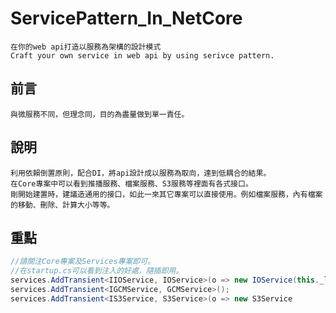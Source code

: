 # ServicePattern_In_NetCore

```
在你的web api打造以服務為架構的設計模式
Craft your own service in web api by using serivce pattern.
```
 
## 前言

```
與微服務不同，但理念同，目的為盡量做到單一責任。
```

## 說明

```
利用依賴倒置原則，配合DI，將api設計成以服務為取向，達到低耦合的結果。
在Core專案中可以看到推播服務、檔案服務、S3服務等裡面有各式接口。
剛開始建置時，建議造通用的接口，如此一來其它專案可以直接使用。例如檔案服務，內有檔案的移動、刪除、計算大小等等。
```

## 重點

```csharp
//請關注Core專案及Services專案即可。
//在startup.cs可以看到注入的好處，隨插即用。
services.AddTransient<IIOService, IOService>(o => new IOService(this._logger));
services.AddTransient<IGCMService, GCMService>();
services.AddTransient<IS3Service, S3Service>(o => new S3Service
```
